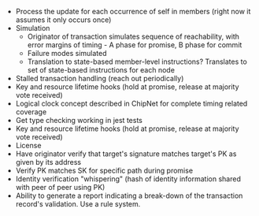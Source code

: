 * Process the update for each occurrence of self in members (right now it assumes it only occurs once)
* Simulation
  * Originator of transaction simulates sequence of reachability, with error margins of timing - A phase for promise, B phase for commit
  * Failure modes simulated
  * Translation to state-based member-level instructions?
Translates to set of state-based instructions for each node
* Stalled transaction handling (reach out periodically)
* Key and resource lifetime hooks (hold at promise, release at majority vote received)
* Logical clock concept described in ChipNet for complete timing related coverage
* Get type checking working in jest tests
* Key and resource lifetime hooks (hold at promise, release at majority vote received)
* License
* Have originator verify that target's signature matches target's PK as given by its address
* Verify PK matches SK for specific path during promise
* Identity verification "whispering" (hash of identity information shared with peer of peer using PK)
* Ability to generate a report indicating a break-down of the transaction record's validation.  Use a rule system.

